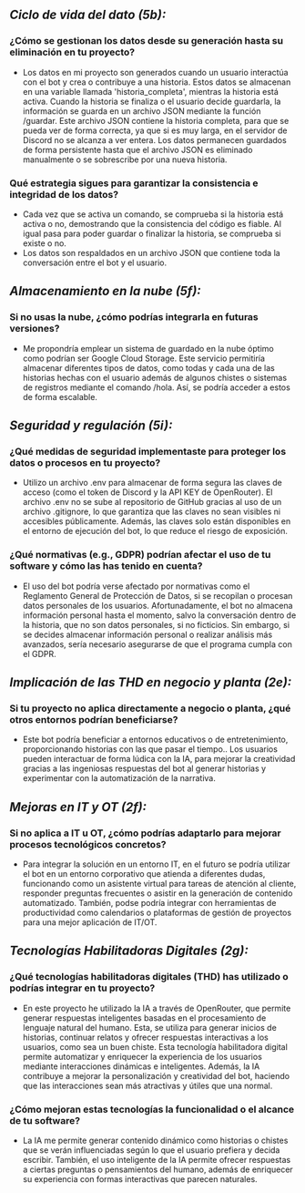 ## *Ciclo de vida del dato (5b):*

### ¿Cómo se gestionan los datos desde su generación hasta su eliminación en tu proyecto?
- Los datos en mi proyecto son generados cuando un usuario interactúa con el bot y crea o contribuye a una historia. Estos datos se almacenan en una variable llamada 'historia_completa', mientras la historia está activa. Cuando la historia se finaliza o el usuario decide guardarla, la información se guarda en un archivo JSON mediante la función /guardar. Este archivo JSON contiene la historia completa, para que se pueda ver de forma correcta, ya que si es muy larga, en el servidor de Discord no se alcanza a ver entera. Los datos permanecen guardados de forma persistente hasta que el archivo JSON es eliminado manualmente o se sobrescribe por una nueva historia.

### Qué estrategia sigues para garantizar la consistencia e integridad de los datos?
- Cada vez que se activa un comando, se comprueba si la historia está activa o no, demostrando que la consistencia del código es fiable. Al igual pasa para poder guardar o finalizar la historia, se comprueba si existe o no.
- Los datos son respaldados en un archivo JSON que contiene toda la conversación entre el bot y el usuario.

## *Almacenamiento en la nube (5f):*

### Si no usas la nube, ¿cómo podrías integrarla en futuras versiones?
- Me propondría emplear un sistema de guardado en la nube óptimo como podrían ser Google Cloud Storage. Este servicio permitiría almacenar diferentes tipos de datos, como todas y cada una de las historias hechas con el usuario además de algunos chistes o sistemas de registros mediante el comando /hola. Así, se podría acceder a estos de forma escalable.

## *Seguridad y regulación (5i):*

### ¿Qué medidas de seguridad implementaste para proteger los datos o procesos en tu proyecto?

- Utilizo un archivo .env para almacenar de forma segura las claves de acceso (como el token de Discord y la API KEY de OpenRouter). El archivo .env no se sube al repositorio de GitHub gracias al uso de un archivo .gitignore, lo que garantiza que las claves no sean visibles ni accesibles públicamente. Además, las claves solo están disponibles en el entorno de ejecución del bot, lo que reduce el riesgo de exposición.

### ¿Qué normativas (e.g., GDPR) podrían afectar el uso de tu software y cómo las has tenido en cuenta?

- El uso del bot podría verse afectado por normativas como el Reglamento General de Protección de Datos, si se recopilan o procesan datos personales de los usuarios. Afortunadamente, el bot no almacena información personal hasta el momento, salvo la conversación dentro de la historia, que no son datos personales, si no ficticios. Sin embargo, si se decides almacenar información personal o realizar análisis más avanzados, sería necesario asegurarse de que el programa cumpla con el GDPR.

## *Implicación de las THD en negocio y planta (2e):*

### Si tu proyecto no aplica directamente a negocio o planta, ¿qué otros entornos podrían beneficiarse?

- Este bot podría beneficiar a entornos educativos o de entretenimiento, proporcionando historias con las que pasar el tiempo.. Los usuarios pueden interactuar de forma lúdica con la IA, para mejorar la creatividad gracias a las ingeniosas respuestas del bot al generar historias y experimentar con la automatización de la narrativa.

## *Mejoras en IT y OT (2f):*

### Si no aplica a IT u OT, ¿cómo podrías adaptarlo para mejorar procesos tecnológicos concretos?

- Para integrar la solución en un entorno IT, en el futuro se podría utilizar el bot en un entorno corporativo que atienda a diferentes dudas, funcionando como un asistente virtual para tareas de atención al cliente, responder preguntas frecuentes o asistir en la generación de contenido automatizado. También, podse podría integrar con herramientas de productividad como calendarios o plataformas de gestión de proyectos para una mejor aplicación de IT/OT.

## *Tecnologías Habilitadoras Digitales (2g):*

### ¿Qué tecnologías habilitadoras digitales (THD) has utilizado o podrías integrar en tu proyecto?

- En este proyecto he utilizado la IA a través de OpenRouter, que permite generar respuestas inteligentes basadas en el procesamiento de lenguaje natural del humano. Esta, se utiliza para generar inicios de historias, continuar relatos y ofrecer respuestas interactivas a los usuarios, como sea un buen chiste. Esta tecnología habilitadora digital permite automatizar y enriquecer la experiencia de los usuarios mediante interacciones dinámicas e inteligentes. Además, la IA contribuye a mejorar la personalización y creatividad del bot, haciendo que las interacciones sean más atractivas y útiles que una normal.

### ¿Cómo mejoran estas tecnologías la funcionalidad o el alcance de tu software?

- La IA me permite generar contenido dinámico como historias o chistes que se verán influenciadas según lo que el usuario prefiera y decida escribir. También, el uso inteligente de la IA permite ofrecer respuestas a ciertas preguntas o pensamientos del humano, además de enriquecer su experiencia con formas interactivas que parecen naturales.
